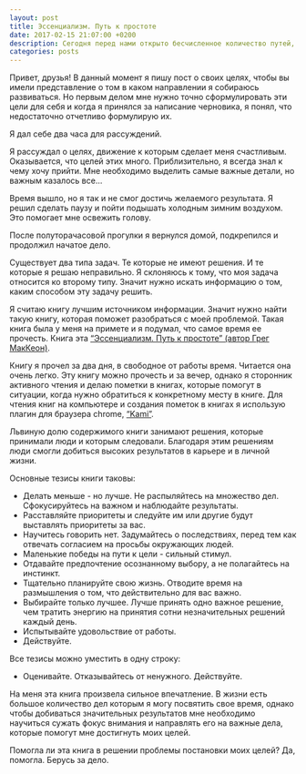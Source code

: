 ```yaml
---
layout: post
title: Эссенциализм. Путь к простоте
date: 2017-02-15 21:07:00 +0200
description: Сегодня перед нами открыто бесчисленное количество путей, которыми мы можем пройти к нашим целям. Но как выбрать именно тот, на котором мы будем чувствовать себя поистине счастливыми? 
categories: posts
---
```


Привет, друзья! В данный момент я пишу пост о своих целях, чтобы вы имели представление о том в каком направлении я собираюсь развиваться. Но первым делом мне нужно точно сформулировать эти цели для себя и когда я принялся за написание черновика, я понял, что недостаточно отчетливо формулирую их.

Я дал себе два часа для рассуждений.

Я рассуждал о целях, движение к которым сделает меня счастливым. Оказывается, что целей этих много. Приблизительно, я всегда знал к чему хочу прийти. Мне необходимо выделить самые важные детали, но важным казалось все...

Время вышло, но я так и не смог достичь желаемого результата. Я решил сделать паузу и пойти подышать холодным зимним воздухом. Это помогает мне освежить голову.

После полуторачасовой прогулки я вернулся домой, подкрепился и продолжил начатое дело.

Существует два типа задач. Те которые не имеют решения. И те которые я решаю неправильно. Я склоняюсь к тому, что моя задача относится ко второму типу. Значит нужно искать информацию о том, каким способом эту задачу решить.

Я считаю книгу лучшим источником информации. Значит нужно найти такую книгу, которая поможет разобраться с моей проблемой. Такая книга была у меня на примете и я подумал, что самое время ее прочесть. Книга эта [“Эссенциализм. Путь к простоте” (автор Грег МакКеон)](http://www.mann-ivanov-ferber.ru/books/hozyain_svoej_zhizni/).

Книгу я прочел за два дня, в свободное от работы время. Читается она очень легко. Эту книгу можно прочесть и за вечер, однако я сторонник активного чтения и делаю пометки в книгах, которые помогут в ситуации, когда нужно обратиться к конкретному месту в книге. Для чтения книг на компьютере и создания пометок в книгах я использую плагин для браузера chrome, [“Kami”](https://chrome.google.com/webstore/detail/kami-pdf-and-document-mar/ecnphlgnajanjnkcmbpancdjoidceilk?utm_source=chrome-app-launcher-info-dialog).


Львиную долю содержимого книги занимают решения, которые принимали люди и которым следовали. Благодаря этим решениям люди смогли добиться высоких результатов в карьере и в личной жизни.

Основные тезисы книги таковы:

* Делать меньше - но лучше. Не распыляйтесь на множество дел. Сфокусируйтесь на важном и наблюдайте результаты.
* Расставляйте приоритеты и следуйте им или другие будут выставлять приоритеты за вас.
* Научитесь говорить нет. Задумайтесь о последствиях, перед тем как отвечать согласием на просьбы окружающих людей.
* Маленькие победы на пути к цели - сильный стимул.
* Отдавайте предпочтение осознанному выбору, а не полагайтесь на инстинкт.
* Тщательно планируйте свою жизнь. Отводите время на размышления о том, что действительно для вас важно.
* Выбирайте только лучшее. Лучше принять одно важное решение, чем тратить энергию на принятия сотни незначительных решений каждый день.
* Испытывайте удовольствие от работы.
* Действуйте. 

Все тезисы можно уместить в одну строку:

* Оценивайте. Отказывайтесь от ненужного. Действуйте.

На меня эта книга произвела сильное впечатление. В жизни есть большое количество дел которым я могу посвятить свое время, однако чтобы добиваться значительных результатов мне необходимо научиться сужать фокус внимания и направлять его на важные дела, которые помогут мне достигнуть моих целей.

Помогла ли эта книга в решении проблемы постановки моих целей? Да, помогла. Берусь за дело.

